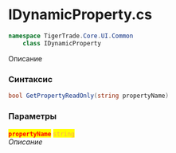 
# IDynamicProperty.cs
```csharp
namespace TigerTrade.Core.UI.Common  
    class IDynamicProperty
```

Описание

### Синтаксис
```csharp
bool GetPropertyReadOnly(string propertyName)
```

### Параметры  
<mark style="color:red;">**`propertyName`**</mark> <mark style="color: rgb(255, 166, 87);">`string`</mark>  
 *Описание*  
  

                    
                    
